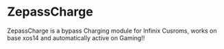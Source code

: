 # ZepassCharge


ZepassCharge is a bypass Charging module for Infinix Cusroms, works on base xos14 and automatically active on Gaming!!